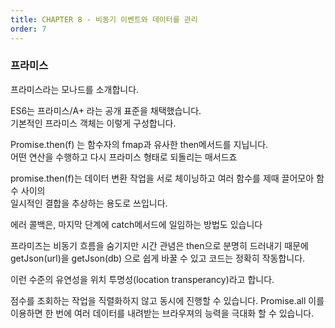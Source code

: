 ```yaml
---
title: CHAPTER 8 - 비동기 이벤트와 데이터를 관리 
order: 7
---
```


### 프라미스 

프라미스라는 모나드를 소개합니다.  

ES6는 프라미스/A+ 라는 공개 표준을 채택했습니다.  
기본적인 프라미스 객체는 이렇게 구성합니다.  

Promise.then(f) 는 함수자의 fmap과 유사한 then메서드를 지닙니다.  
어떤 연산을 수행하고 다시 프라미스 형태로 되돌리는 매서드죠  

promise.then(f)는 데이터 변환 작업을 서로 체이닝하고 여러 함수를 제때 끌어모아 함수 사이의  
일시적인 결합을 추상하는 용도로 쓰입니다.  

에러 콜백은, 마지막 단계에 catch메서드에 일임하는 방법도 있습니다  
  
프라미즈는 비동기 흐름을 숨기지만 시간 관념은 then으로 분명히 드러내기 때문에
getJson(url)을 getJson(db) 으로 쉽게 바꿀 수 있고 코드는 정확히 작동합니다.
  
이런 수준의 유연성을 위치 투명성(location transperancy)라고 합니다.
  
점수를 조회하는 작업을 직렬화하지 않고 동시에 진행할 수 있습니다.
Promise.all 이를 이용하면 한 번에 여러 데이터를 내려받는 브라우져의 능력을 극대화 할 수 있습니다.
